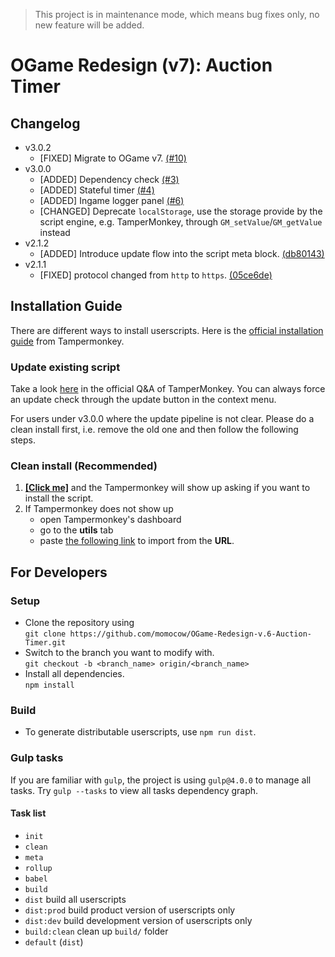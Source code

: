 > This project is in maintenance mode, which means bug fixes only, no new feature will be added.

# OGame Redesign (v7): Auction Timer

## Changelog
- v3.0.2
    - [FIXED] Migrate to OGame v7. [(#10)](https://github.com/momocow/OGame-Redesign-v.6-Auction-Timer/issues/10)
- v3.0.0
    - [ADDED] Dependency check [(#3)](https://github.com/momocow/OGame-Redesign-v.6-Auction-Timer/issues/3)
    - [ADDED] Stateful timer [(#4)](https://github.com/momocow/OGame-Redesign-v.6-Auction-Timer/issues/4)
    - [ADDED] Ingame logger panel [(#6)](https://github.com/momocow/OGame-Redesign-v.6-Auction-Timer/issues/6)
    - [CHANGED] Deprecate `localStorage`, use the storage provide by the script engine, e.g. TamperMonkey, through `GM_setValue`/`GM_getValue` instead
- v2.1.2
    - [ADDED] Introduce update flow into the script meta block. [(db80143)](https://github.com/momocow/OGame-Redesign-v.6-Auction-Timer/commit/db801437f5e9366805182405a41100aeac30e88b)
- v2.1.1
    - [FIXED] protocol changed from `http` to `https`. [(05ce6de)](https://github.com/momocow/OGame-Redesign-v.6-Auction-Timer/commit/05ce6de73e77654c2b716d6667da9b516acef864)

## Installation Guide
There are different ways to install userscripts. Here is the [official installation guide](http://tampermonkey.net/faq.php#Q102) from Tampermonkey.

### Update existing script
Take a look [here](http://tampermonkey.net/faq.php#Q101) in the official Q&A of TamperMonkey. You can always force an update check through the update button in the context menu.

For users under v3.0.0 where the update pipeline is not clear. Please do a clean install first, i.e. remove the old one and then follow the following steps.

### Clean install (Recommended)
1. [**[Click me]**](https://raw.githubusercontent.com/momocow/OGame-Redesign-v.6-Auction-Timer/master/dist/auction-timer.user.js) and the Tampermonkey will show up asking if you want to install the script.
2. If Tampermonkey does not show up
    - open Tampermonkey's dashboard
    - go to the **utils** tab
    - paste [the following link](#the-distributable-is-here) to import from the **URL**.

## For Developers

### Setup
- Clone the repository using  
`git clone https://github.com/momocow/OGame-Redesign-v.6-Auction-Timer.git`
- Switch to the branch you want to modify with.  
`git checkout -b <branch_name> origin/<branch_name>`
- Install all dependencies.  
`npm install`

### Build
- To generate distributable userscripts, use `npm run dist`.

### Gulp tasks
If you are familiar with `gulp`, the project is using `gulp@4.0.0` to manage all tasks. Try `gulp --tasks` to view all tasks dependency graph.

#### Task list
- `init`
- `clean`
- `meta`
- `rollup`
- `babel`
- `build`
- `dist` build all userscripts
- `dist:prod` build product version of userscripts only
- `dist:dev` build development version of userscripts only
- `build:clean` clean up `build/` folder
- `default` (`dist`)
